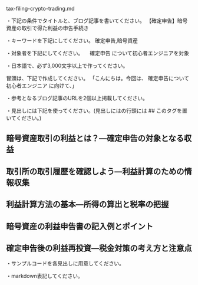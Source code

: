 tax-filing-crypto-trading.md

・下記の条件でタイトルと、ブログ記事を書いてください。
【確定申告】暗号資産の取引で得た利益の申告手続き

・キーワードを下記にしてください。
確定申告,暗号資産

・対象者を下記にしてください。
　確定申告 について初心者エンジニアを対象


・日本語で、必ず3,000文字以上で作ってください。

冒頭は、下記で作成してください。
「こんにちは。今回は、
確定申告について初心者エンジニア
に向けて、」

・参考となるブログ記事のURLを2個以上掲載してください。

・見出しには下記を使ってください。(見出しにはの行頭には ## このタグを置いてください。)
## 暗号資産取引の利益とは？―確定申告の対象となる収益
## 取引所の取引履歴を確認しよう―利益計算のための情報収集
## 利益計算方法の基本―所得の算出と税率の把握
## 暗号資産の利益申告書の記入例とポイント
## 確定申告後の利益再投資―税金対策の考え方と注意点

・サンプルコードを各見出しに用意してください。

・markdown表記してください。


